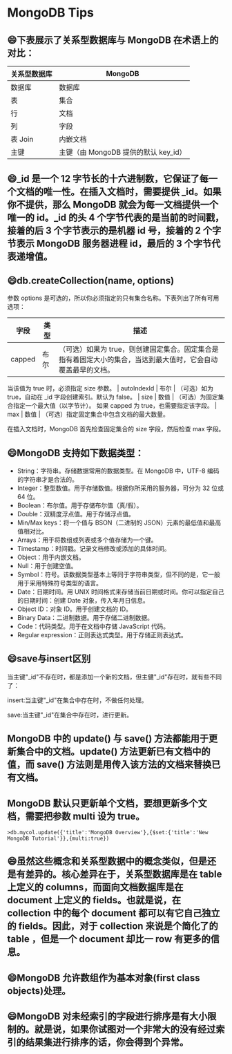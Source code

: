 # MongoDB Tips

## :smile:下表展示了关系型数据库与 MongoDB 在术语上的对比：

| 关系型数据库 | MongoDB
|-|-|
| 数据库 | 数据库
| 表 | 集合
| 行 | 文档
| 列 | 字段
| 表 Join | 内嵌文档
| 主键 | 主键（由 MongoDB 提供的默认 key_id）

## :smile:_id 是一个 12 字节长的十六进制数，它保证了每一个文档的唯一性。在插入文档时，需要提供 _id。如果你不提供，那么 MongoDB 就会为每一文档提供一个唯一的 id。_id 的头 4 个字节代表的是当前的时间戳，接着的后 3 个字节表示的是机器 id 号，接着的 2 个字节表示 MongoDB 服务器进程 id，最后的 3 个字节代表递增值。

## :smile:db.createCollection(name, options)
参数 options 是可选的，所以你必须指定的只有集合名称。下表列出了所有可用选项：

| 字段 | 类型 | 描述
|-|-|-|
| capped | 布尔 | （可选）如果为 true，则创建固定集合。固定集合是指有着固定大小的集合，当达到最大值时，它会自动覆盖最早的文档。
当该值为 true 时，必须指定 size 参数。
| autoIndexId | 布尔 | （可选）如为 true，自动在 _id 字段创建索引。默认为 false。
| size | 数值 | （可选）为固定集合指定一个最大值（以字节计）。
如果 capped 为 true，也需要指定该字段。
| max | 数值 | （可选）指定固定集合中包含文档的最大数量。

在插入文档时，MongoDB 首先检查固定集合的 size 字段，然后检查 max 字段。

## :smile:MongoDB 支持如下数据类型：

- String：字符串。存储数据常用的数据类型。在 MongoDB 中，UTF-8 编码的字符串才是合法的。
- Integer：整型数值。用于存储数值。根据你所采用的服务器，可分为 32 位或 64 位。
- Boolean：布尔值。用于存储布尔值（真/假）。
- Double：双精度浮点值。用于存储浮点值。
- Min/Max keys：将一个值与 BSON（二进制的 JSON）元素的最低值和最高值相对比。
- Arrays：用于将数组或列表或多个值存储为一个键。
- Timestamp：时间戳。记录文档修改或添加的具体时间。
- Object：用于内嵌文档。
- Null：用于创建空值。
- Symbol：符号。该数据类型基本上等同于字符串类型，但不同的是，它一般用于采用特殊符号类型的语言。
- Date：日期时间。用 UNIX 时间格式来存储当前日期或时间。你可以指定自己的日期时间：创建 Date 对象，传入年月日信息。
- Object ID：对象 ID。用于创建文档的 ID。
- Binary Data：二进制数据。用于存储二进制数据。
- Code：代码类型。用于在文档中存储 JavaScript 代码。
- Regular expression：正则表达式类型。用于存储正则表达式。

## :smile:save与insert区别
当主键"_id"不存在时，都是添加一个新的文档，但主健"_id"存在时，就有些不同了：

insert:当主键"_id"在集合中存在时，不做任何处理。

save:当主键"_id"在集合中存在时，进行更新。

## MongoDB 中的 update() 与 save() 方法都能用于更新集合中的文档。update() 方法更新已有文档中的值，而 save() 方法则是用传入该方法的文档来替换已有文档。

## MongoDB 默认只更新单个文档，要想更新多个文档，需要把参数 multi 设为 true。
```
>db.mycol.update({'title':'MongoDB Overview'},{$set:{'title':'New MongoDB Tutorial'}},{multi:true})
```

## :smile:虽然这些概念和关系型数据中的概念类似，但是还是有差异的。核心差异在于，关系型数据库是在 table 上定义的 columns，而面向文档数据库是在 document 上定义的 fields。也就是说，在 collection 中的每个 document 都可以有它自己独立的 fields。因此，对于 collection 来说是个简化了的 table ，但是一个 document 却比一 row 有更多的信息。

## :smile:MongoDB 允许数组作为基本对象(first class objects)处理。

## :smile:MongoDB 对未经索引的字段进行排序是有大小限制的。就是说，如果你试图对一个非常大的没有经过索引的结果集进行排序的话，你会得到个异常。
